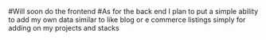 #Will soon do the frontend
#As for the back end I plan to put a simple ability to add my own data similar to like blog or e commerce listings simply for adding on my projects and stacks
